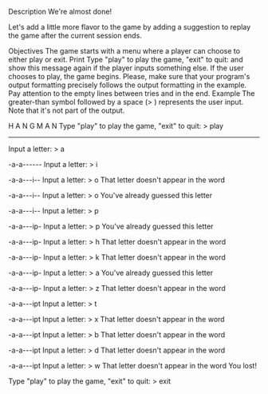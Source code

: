 Description
We're almost done!

Let's add a little more flavor to the game by adding a suggestion to replay the game after the current session ends.

Objectives
The game starts with a menu where a player can choose to either play or exit.
Print Type "play" to play the game, "exit" to quit: and show this message again if the player inputs something else.
If the user chooses to play, the game begins.
Please, make sure that your program's output formatting precisely follows the output formatting in the example. Pay attention to the empty lines between tries and in the end.
Example
The greater-than symbol followed by a space (> ) represents the user input. Note that it's not part of the output.

H A N G M A N
Type "play" to play the game, "exit" to quit: > play

----------
Input a letter: > a

-a-a------
Input a letter: > i

-a-a---i--
Input a letter: > o
That letter doesn't appear in the word

-a-a---i--
Input a letter: > o
You've already guessed this letter

-a-a---i--
Input a letter: > p

-a-a---ip-
Input a letter: > p
You've already guessed this letter

-a-a---ip-
Input a letter: > h
That letter doesn't appear in the word

-a-a---ip-
Input a letter: > k
That letter doesn't appear in the word

-a-a---ip-
Input a letter: > a
You've already guessed this letter

-a-a---ip-
Input a letter: > z
That letter doesn't appear in the word

-a-a---ipt
Input a letter: > t

-a-a---ipt
Input a letter: > x
That letter doesn't appear in the word

-a-a---ipt
Input a letter: > b
That letter doesn't appear in the word

-a-a---ipt
Input a letter: > d
That letter doesn't appear in the word

-a-a---ipt
Input a letter: > w
That letter doesn't appear in the word
You lost!

Type "play" to play the game, "exit" to quit: > exit